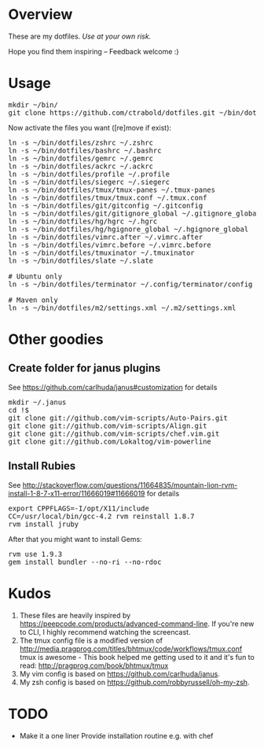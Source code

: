 # Overview

These are my dotfiles. *Use at your own risk.*

Hope you find them inspiring – Feedback welcome :)

# Usage

<pre>
mkdir ~/bin/
git clone https://github.com/ctrabold/dotfiles.git ~/bin/dotfiles
</pre>
Now activate the files you want ([re]move if exist):
<pre>
ln -s ~/bin/dotfiles/zshrc ~/.zshrc
ln -s ~/bin/dotfiles/bashrc ~/.bashrc
ln -s ~/bin/dotfiles/gemrc ~/.gemrc
ln -s ~/bin/dotfiles/ackrc ~/.ackrc
ln -s ~/bin/dotfiles/profile ~/.profile
ln -s ~/bin/dotfiles/siegerc ~/.siegerc
ln -s ~/bin/dotfiles/tmux/tmux-panes ~/.tmux-panes
ln -s ~/bin/dotfiles/tmux/tmux.conf ~/.tmux.conf
ln -s ~/bin/dotfiles/git/gitconfig ~/.gitconfig               # Make sure you customize your author
ln -s ~/bin/dotfiles/git/gitignore_global ~/.gitignore_global
ln -s ~/bin/dotfiles/hg/hgrc ~/.hgrc                          # Make sure you customize your author
ln -s ~/bin/dotfiles/hg/hgignore_global ~/.hgignore_global
ln -s ~/bin/dotfiles/vimrc.after ~/.vimrc.after
ln -s ~/bin/dotfiles/vimrc.before ~/.vimrc.before
ln -s ~/bin/dotfiles/tmuxinator ~/.tmuxinator
ln -s ~/bin/dotfiles/slate ~/.slate                           # https://github.com/jigish/slate

# Ubuntu only
ln -s ~/bin/dotfiles/terminator ~/.config/terminator/config

# Maven only
ln -s ~/bin/dotfiles/m2/settings.xml ~/.m2/settings.xml
</pre>

# Other goodies

## Create folder for janus plugins

See https://github.com/carlhuda/janus#customization for details
<pre>
mkdir ~/.janus
cd !$
git clone git://github.com/vim-scripts/Auto-Pairs.git
git clone git://github.com/vim-scripts/Align.git
git clone git://github.com/vim-scripts/chef.vim.git
git clone git://github.com/Lokaltog/vim-powerline
</pre>

## Install Rubies

See
http://stackoverflow.com/questions/11664835/mountain-lion-rvm-install-1-8-7-x11-error/11666019#11666019
for details
<pre>
export CPPFLAGS=-I/opt/X11/include
CC=/usr/local/bin/gcc-4.2 rvm reinstall 1.8.7
rvm install jruby
</pre>
After that you might want to install Gems:
<pre>
rvm use 1.9.3
gem install bundler --no-ri --no-rdoc
</pre>

# Kudos

1. These files are heavily inspired by https://peepcode.com/products/advanced-command-line.
If you're new to CLI, I highly recommend watching the screencast.
2. The tmux config file is a modified version of http://media.pragprog.com/titles/bhtmux/code/workflows/tmux.conf
tmux is awesome - This book helped me getting used to it and it's fun to read: http://pragprog.com/book/bhtmux/tmux
3. My vim config is based on https://github.com/carlhuda/janus.
4. My zsh config is based on https://github.com/robbyrussell/oh-my-zsh.

# TODO

* Make it a one liner
Provide installation routine e.g. with chef
